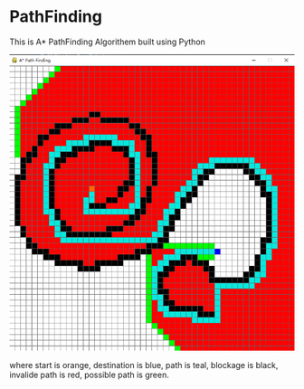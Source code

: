 # PathFinding
This is A* PathFinding Algorithem built using Python

![Image of A* pathfinding](https://github.com/FeilongHou/PathFinding/blob/main/Example.png)

where start is orange,
      destination is blue,
      path is teal,
      blockage is black,
      invalide path is red,
      possible path is green.
